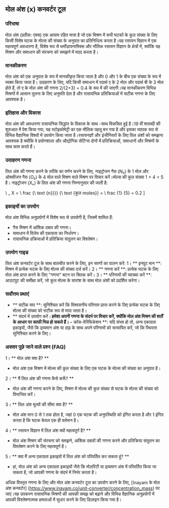 ## मोल अंश (x) कनवर्टर टूल

### परिभाषा
मोल अंश (प्रतीक: एक्स) एक आयाम रहित मात्रा है जो एक मिश्रण में सभी घटकों के कुल संख्या के लिए किसी विशेष घटक के मोल्स की संख्या के अनुपात का प्रतिनिधित्व करता है।यह रसायन विज्ञान में एक महत्वपूर्ण अवधारणा है, विशेष रूप से थर्मोडायनामिक्स और भौतिक रसायन विज्ञान के क्षेत्रों में, क्योंकि यह मिश्रण और समाधान की संरचना को समझने में मदद करता है।

### मानकीकरण
मोल अंश को एक अनुपात के रूप में मानकीकृत किया जाता है और 0 और 1 के बीच एक संख्या के रूप में व्यक्त किया जाता है। उदाहरण के लिए, यदि किसी समाधान में पदार्थ ए के 2 मोल और पदार्थ बी के 3 मोल होते हैं, तो ए के मोल अंश की गणना 2/(2+3) = 0.4 के रूप में की जाएगी।यह मानकीकरण विभिन्न मिश्रणों में आसान तुलना के लिए अनुमति देता है और रासायनिक प्रतिक्रियाओं में सटीक गणना के लिए आवश्यक है।

### इतिहास और विकास
मोल अंश की अवधारणा रासायनिक सिद्धांत के विकास के साथ -साथ विकसित हुई है।19 वीं शताब्दी की शुरुआत में पेश किया गया, यह स्टोइकोमेट्री का एक मौलिक पहलू बन गया है और इसका व्यापक रूप से विभिन्न वैज्ञानिक विषयों में उपयोग किया जाता है।रसायनज्ञों और इंजीनियरों के लिए तिल अंशों को समझना आवश्यक है क्योंकि वे प्रयोगशाला और औद्योगिक सेटिंग्स दोनों में प्रतिक्रियाओं, समाधानों और मिश्रणों के साथ काम करते हैं।

### उदाहरण गणना
तिल अंश की गणना करने के तरीके का वर्णन करने के लिए, नाइट्रोजन गैस (N₂) के 1 मोल और ऑक्सीजन गैस (O₂) के 4 मोल वाले मिश्रण वाले मिश्रण पर विचार करें।मोल्स की कुल संख्या 1 + 4 = 5 है। नाइट्रोजन (Xₙ) के तिल अंश की गणना निम्नानुसार की जाती है:

\ _
X = \ frac {\ text {n}}}} {\ text {कुल moles}} = \ frac {1} {5} = 0.2
\]

### इकाइयों का उपयोग
मोल अंश विभिन्न अनुप्रयोगों में विशेष रूप से उपयोगी है, जिसमें शामिल हैं:
- गैस मिश्रण में आंशिक दबाव की गणना।
- समाधान में विलेय की एकाग्रता का निर्धारण।
- रासायनिक प्रक्रियाओं में प्रतिक्रिया संतुलन का विश्लेषण।

### उपयोग गाइड
तिल अंश कनवर्टर टूल के साथ बातचीत करने के लिए, इन चरणों का पालन करें:
1। ** इनपुट मान **: मिश्रण में प्रत्येक घटक के लिए मोल्स की संख्या दर्ज करें।
2। ** गणना करें **: प्रत्येक घटक के लिए मोल अंश प्राप्त करने के लिए "गणना" बटन पर क्लिक करें।
3। ** परिणामों की व्याख्या करें **: आउटपुट की समीक्षा करें, जो कुल मोल्स के सारांश के साथ मोल अंशों को प्रदर्शित करेगा।

### सर्वोत्तम प्रथाएं
- ** सटीक माप **: सुनिश्चित करें कि विश्वसनीय परिणाम प्राप्त करने के लिए प्रत्येक घटक के लिए मोल्स की संख्या को सटीक रूप से मापा जाता है।
- ** संदर्भ में उपयोग करें **: हमेशा अपनी गणना के संदर्भ पर विचार करें, क्योंकि मोल अंश मिश्रण की शर्तों के आधार पर काफी भिन्न हो सकते हैं।
-** क्रॉस-वेरिफिकेशन **: यदि संभव हो तो, अन्य एकाग्रता इकाइयों, जैसे कि द्रव्यमान अंश या दाढ़ के साथ अपने परिणामों को सत्यापित करें, जो कि स्थिरता सुनिश्चित करने के लिए।

### अक्सर पूछे जाने वाले प्रश्न (FAQ)

1। ** मोल अंश क्या है? **
- मोल अंश एक मिश्रण में मोल्स की कुल संख्या के लिए एक घटक के मोल्स की संख्या का अनुपात है।

2। ** मैं तिल अंश की गणना कैसे करूँ? **
- मोल अंश की गणना करने के लिए, मिश्रण में मोल्स की कुल संख्या से घटक के मोल्स की संख्या को विभाजित करें।

3। ** तिल अंश मूल्यों की सीमा क्या है? **
- मोल अंश मान 0 से 1 तक होता है, जहां 0 एक घटक की अनुपस्थिति को इंगित करता है और 1 इंगित करता है कि घटक केवल एक ही वर्तमान है।

4। ** रसायन विज्ञान में तिल अंश क्यों महत्वपूर्ण है? **
- मोल अंश मिश्रण की संरचना को समझने, आंशिक दबावों की गणना करने और प्रतिक्रिया संतुलन का विश्लेषण करने के लिए महत्वपूर्ण है।

5। ** क्या मैं अन्य एकाग्रता इकाइयों में तिल अंश को परिवर्तित कर सकता हूं? **
- हां, मोल अंश को अन्य एकाग्रता इकाइयों जैसे कि मोलरिटी या द्रव्यमान अंश में परिवर्तित किया जा सकता है, जो आपकी गणना के संदर्भ में निर्भर करता है।

अधिक विस्तृत गणना के लिए और मोल अंश कनवर्टर टूल का उपयोग करने के लिए, [Inayam के मोल अंश कनवर्टर] (https://www.inayam.co/unit-converter/concentration_mass) पर जाएं।यह उपकरण रासायनिक मिश्रणों की आपकी समझ को बढ़ाने और विभिन्न वैज्ञानिक अनुप्रयोगों में आपकी विश्लेषणात्मक क्षमताओं में सुधार करने के लिए डिज़ाइन किया गया है।
